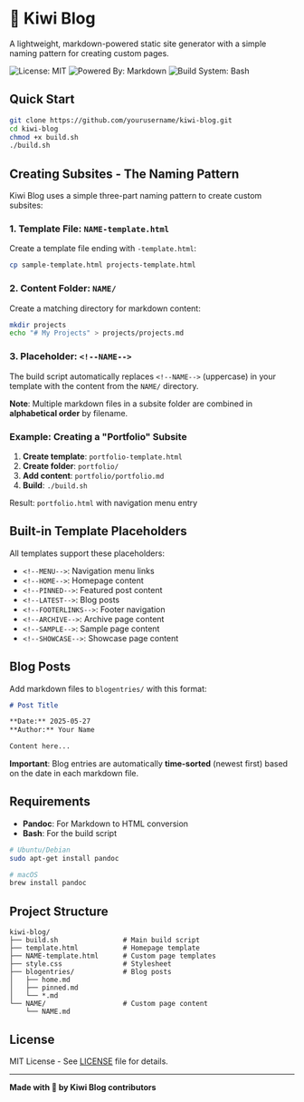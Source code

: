 # 🥝 Kiwi Blog

A lightweight, markdown-powered static site generator with a simple naming pattern for creating custom pages.

![License: MIT](https://img.shields.io/badge/License-MIT-yellow.svg)
![Powered By: Markdown](https://img.shields.io/badge/Powered%20By-Markdown-black)
![Build System: Bash](https://img.shields.io/badge/Build%20System-Bash-green)

## Quick Start

```bash
git clone https://github.com/yourusername/kiwi-blog.git
cd kiwi-blog
chmod +x build.sh
./build.sh
```

## Creating Subsites - The Naming Pattern

Kiwi Blog uses a simple three-part naming pattern to create custom subsites:

### 1. Template File: `NAME-template.html`
Create a template file ending with `-template.html`:
```bash
cp sample-template.html projects-template.html
```

### 2. Content Folder: `NAME/`
Create a matching directory for markdown content:
```bash
mkdir projects
echo "# My Projects" > projects/projects.md
```

### 3. Placeholder: `<!--NAME-->`
The build script automatically replaces `<!--NAME-->` (uppercase) in your template with the content from the `NAME/` directory.

**Note**: Multiple markdown files in a subsite folder are combined in **alphabetical order** by filename.

### Example: Creating a "Portfolio" Subsite

1. **Create template**: `portfolio-template.html`
2. **Create folder**: `portfolio/`
3. **Add content**: `portfolio/portfolio.md`
4. **Build**: `./build.sh`

Result: `portfolio.html` with navigation menu entry

## Built-in Template Placeholders

All templates support these placeholders:

- `<!--MENU-->`: Navigation menu links
- `<!--HOME-->`: Homepage content  
- `<!--PINNED-->`: Featured post content
- `<!--LATEST-->`: Blog posts
- `<!--FOOTERLINKS-->`: Footer navigation
- `<!--ARCHIVE-->`: Archive page content
- `<!--SAMPLE-->`: Sample page content
- `<!--SHOWCASE-->`: Showcase page content

## Blog Posts

Add markdown files to `blogentries/` with this format:

```markdown
# Post Title

**Date:** 2025-05-27  
**Author:** Your Name

Content here...
```

**Important**: Blog entries are automatically **time-sorted** (newest first) based on the date in each markdown file.

## Requirements

- **Pandoc**: For Markdown to HTML conversion
- **Bash**: For the build script

```bash
# Ubuntu/Debian
sudo apt-get install pandoc

# macOS  
brew install pandoc
```

## Project Structure

```
kiwi-blog/
├── build.sh                # Main build script
├── template.html           # Homepage template
├── NAME-template.html      # Custom page templates
├── style.css               # Stylesheet
├── blogentries/            # Blog posts
│   ├── home.md
│   ├── pinned.md
│   └── *.md
└── NAME/                   # Custom page content
    └── NAME.md
```

## License

MIT License - See [LICENSE](LICENSE) file for details.

---

**Made with 🥝 by Kiwi Blog contributors**